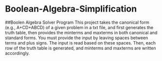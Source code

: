 # Boolean-Algebra-Simplification
##Boolen Algebra Solver Program
This project takes the canonical form (e.g., A+CD+ABCD) of a given problem in a txt file, and first generates the truth table, then provides the minterms and maxterms in both canonical and standard forms.
You must provide the input by leaving spaces between terms and plus signs. The input is read based on these spaces. Then, each row of the truth table is generated, and minterms and maxterms are written accordingly.
